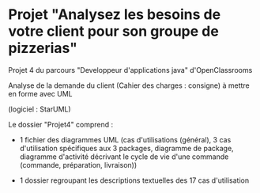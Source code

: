 # Projet "Analysez les besoins de votre client pour son groupe de pizzerias"

Projet 4 du parcours "Developpeur d'applications java" d'OpenClassrooms

Analyse de la demande du client (Cahier des charges : consigne) à mettre en forme avec UML

(logiciel : StarUML)

Le dossier "Projet4" comprend :

  - 1 fichier des diagrammes UML (cas d'utilisations (général), 3 cas d'utilisation spécifiques aux 3 packages, diagramme de package, diagramme d'activité décrivant le cycle de vie d'une commande (commande, préparation, livraison))

  - 1 dossier regroupant les descriptions textuelles des 17 cas d'utilisation 
